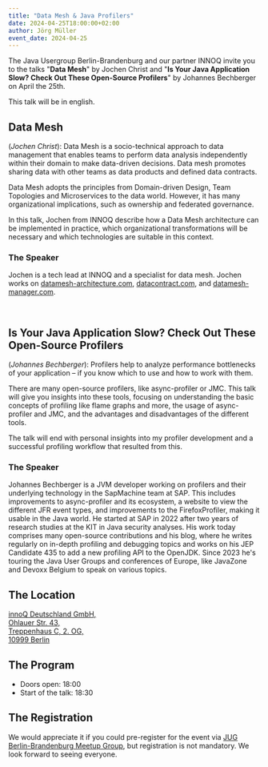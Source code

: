 ```yaml
---
title: "Data Mesh & Java Profilers"
date: 2024-04-25T18:00:00+02:00
author: Jörg Müller
event_date: 2024-04-25
---
```


The Java Usergroup Berlin-Brandenburg and our partner INNOQ invite you to the talks "**Data Mesh**" by Jochen Christ and "**Is Your Java Application Slow? Check Out These Open-Source Profilers**" by Johannes Bechberger on April the 25th.
<!--more-->
This talk will be in english.

## Data Mesh
(_Jochen Christ_): Data Mesh is a socio-technical approach to data management that enables teams to perform data analysis independently within their domain to make data-driven decisions. Data mesh promotes sharing data with other teams as data products and defined data contracts.

Data Mesh adopts the principles from Domain-driven Design, Team Topologies and Microservices to the data world. However, it has many organizational implications, such as ownership and federated governance.

In this talk, Jochen from INNOQ describe how a Data Mesh architecture can be implemented in practice, which organizational transformations will be necessary and which technologies are suitable in this context.

### The Speaker
Jochen is a tech lead at INNOQ and a specialist for data mesh. Jochen works on [datamesh-architecture.com](http://datamesh-architecture.com), [datacontract.com](https://datacontract.com), and [datamesh-manager.com](https://datamesh-manager.com).

&nbsp;

## Is Your Java Application Slow? Check Out These Open-Source Profilers
(_Johannes Bechberger_): Profilers help to analyze performance bottlenecks of your application – if you know which to use and how to work with them.

There are many open-source profilers, like async-profiler or JMC. This talk will give you insights into these tools, focusing on understanding the basic concepts of profiling like flame graphs and more, the usage of async-profiler and JMC, and the advantages and disadvantages of the different tools.

The talk will end with personal insights into my profiler development and a successful profiling workflow that resulted from this.

### The Speaker
Johannes Bechberger is a JVM developer working on profilers and their underlying technology in the SapMachine team at SAP. This includes improvements to async-profiler and its ecosystem, a website to view the different JFR event types, and improvements to the FirefoxProfiler, making it usable in the Java world. He started at SAP in 2022 after two years of research studies at the KIT in Java security analyses. His work today comprises many open-source contributions and his blog, where he writes regularly on in-depth profiling and debugging topics and works on his JEP Candidate 435 to add a new profiling API to the OpenJDK. Since 2023 he's touring the Java User Groups and conferences of Europe, like JavaZone and Devoxx Belgium to speak on various topics.

## The Location

[innoQ Deutschland GmbH,  
Ohlauer Str. 43,  
Treppenhaus C, 2. OG,  
10999 Berlin](https://www.google.de/maps/place/innoQ+Deutschland+GmbH/@52.49403,13.427006,17z/data=!3m1!4b1!4m2!3m1!1s0x47a84fb457ec5c5b:0xa406bef9bec3c42)

## The Program

- Doors open: 18:00
- Start of the talk: 18:30

## The Registration

We would appreciate it if you could pre-register for the event via [JUG Berlin-Brandenburg Meetup Group](https://www.meetup.com/de-DE/jug-bb/events/300367356/), but registration is not mandatory. We look forward to seeing everyone.
